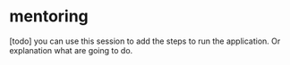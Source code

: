 # mentoring
[todo] you can use this session to add the steps to run the application. Or explanation what are going to do. 
